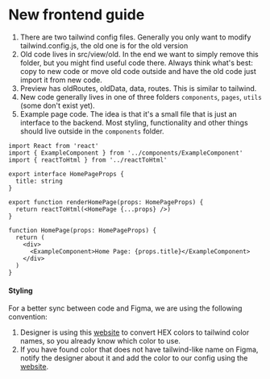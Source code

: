 # New frontend guide

1. There are two tailwind config files. Generally you only want to modify tailwind.config.js, the old one is for the old version
2. Old code lives in src/view/old. In the end we want to simply remove this folder, but you might find useful code there. Always think what's best: copy to new code or move old code outside and have the old code just import it from new code.
3. Preview has oldRoutes, oldData, data, routes. This is similar to tailwind.
4. New code generally lives in one of three folders `components`, `pages`, `utils` (some don't exist yet).
5. Example page code. The idea is that it's a small file that is just an interface to the backend. Most styling, functionality and other things should live outside in the `components` folder.

```tsx
import React from 'react'
import { ExampleComponent } from '../components/ExampleComponent'
import { reactToHtml } from '../reactToHtml'

export interface HomePageProps {
  title: string
}

export function renderHomePage(props: HomePageProps) {
  return reactToHtml(<HomePage {...props} />)
}

function HomePage(props: HomePageProps) {
  return (
    <div>
      <ExampleComponent>Home Page: {props.title}</ExampleComponent>
    </div>
  )
}
```

#### Styling

For a better sync between code and Figma, we are using the following convention:

1. Designer is using this [website](https://find-nearest-tailwind-colour.netlify.app/) to convert HEX colors to tailwind color names, so you already know which color to use.
2. If you have found color that does not have tailwind-like name on Figma, notify the designer about it and add the color to our config using the [website](https://find-nearest-tailwind-colour.netlify.app/).
